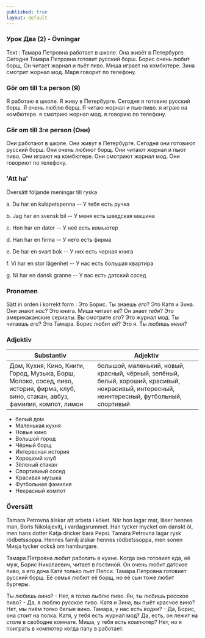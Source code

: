 ```yaml
---
published: true
layout: default
---
```


### Урок Два (2) - Övningar
Text :
Тамара Петровна работает в школе. Она живёт в Петербурге. 
Сегодня Тамара Петровна готовит русский борш. Борис очень любит борщ. Он читает жорнал и пьёт пиво. 
Миша играет на комбютере. Зина смотрит жорнал мод. Маря говорит по телефону.

### Gör om till 1:a person (Я)

Я работаю в школе. Я живу в Петербурге. 
Сегодня я готовию русский борш. Я очень люблю борщ. Я читаю жорнал и пью пиво. 
я играю на комбютере. я смотрию жорнал мод. я говорию по телефону.

### Gör om till 3:e person (Они)

Они работают в школе. Они живут в Петербурге. 
Сегодня они готовиют русский борш. Они очень любиют борщ. Они читают жорнал и пьют пиво. 
Они играют на комбютере. Они смотриют жорнал мод. Они говориют по телефону.

### 'Att ha'

Översätt följande meningar till ryska

a. Du har en kulspetspenna -- У тебя есть ручка

b. Jag har en svensk bil -- У меня есть шведская машина

c. Hon har en dator -- У неё есть комьютер

d. Han har en firma -- У него есть фирма

e. De har en svart bok -- У них есть черная книга

f. Vi har en stor lägenhet -- У нас есть большая квартира

g. Ni har en dansk granne -- У вас есть датский сосед

### Pronomen

Sätt in orden i korrekt form : Это Борис. Ты знаешь *его*? Это Катя и Зина. Они знают *нас*? 
Это книга. Миша читает *её*? Он знает *тебя*? Это америкаканские сериалы. Вы смотрите *его*?
 Это журнал мод. Ты читаешь *его*? Это Тамара. Борис любит *её*? Это я. Ты любишь *меня*? 

### Adjektiv

| Substantiv | Adjektiv | 
| --- | --- | 
| Дом, Кухня, Кино, Книги, Город, Музыка, Борш, Молоко, сосед, пиво, история, фирма, клуб, вино, стакан, авбуз, фамилия, компот, лимон | болышой, маленький, новый, красный, чёрный, зелёный, белый, хороший, красивый, некрасивый, интересный, неинтересный, футбольный, спортивый |  




- белый дом
- Маленькая кухня
- Новые кино
- Вольшой город
- Чёрный борщ
- Интересная история
- Хорошоий клуб
- Зёленый стакан
- Спортивиый сосед
- Красивая музыка
- Футбольная фамилия 
- Некрасиый компот



### Översätt

Tamara Petrovna älskar att arbeta i köket. När hon lagar mat, läser hennes man, Boris Nikolajevitj, i vardagsrummet.
Han tycker mycket om danskt öl, men hans dotter Katja dricker bara Pepsi. Tamara Petrovna lagar rysk rödbetssoppa. Hennes familj älskar hennes rödbetssoppa, men sonen Mиsja tycker också om hamburgare.

Тамара Петровна любит работать в кухне. Когда она готовиет еда, её муж, Борис Николаевич, читает в гостиной.
Он очень любит датское пиво, а его доча Катя только пьет Пепси. Тамара Петровна готовиет русский борщ. Её семья любют её борщ, но её сын тоже любит бургеры.   

Ты любишь вино? - Нет, я толко лыблю пиво.
Ян, ты любишь росское пиво? - Да, я люблю русское пиво.
Катя и Зина, вы пыёт красчое вино? Нет, мы пиём толко белые вино. 
Тамара, у нас есть водки? - Да, Борис, она стоит на полка.
Катя, у тебя есть журнал мод? Да, есть, он лежит на столе в свободне комнате.
Миша, у тебя есть компютер? Нет, но я поиграть в компютер когда папу в работает.
